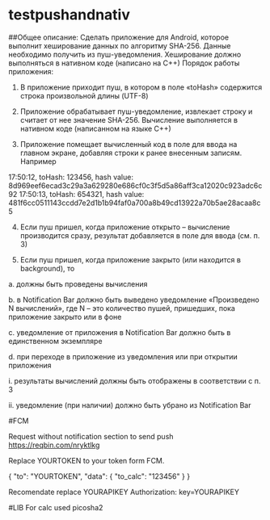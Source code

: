 # testpushandnativ

##Общее описание:
Cделать приложение для Android, которое выполнит хеширование данных по алгоритму SHA-256.
Данные необходимо получить из пуш-уведомления.
Хеширование должно выполняться в нативном коде (написано на С++)
Порядок работы приложения:
1.	В приложение приходит пуш, в котором в поле «toHash» содержится строка произвольной длины (UTF-8)

2.	Приложение обрабатывает пуш-уведомление, извлекает строку и считает от нее значение SHA-256. Вычисление выполняется в нативном коде (написанном на языке С++)

3.	Приложение помещает вычисленный код в поле для ввода на главном экране, добавляя строки к  ранее внесенным записям. Например

17:50:12, toHash: 123456, hash value: 8d969eef6ecad3c29a3a629280e686cf0c3f5d5a86aff3ca12020c923adc6c92
17:50:13, toHash: 654321, hash value: 481f6cc0511143ccdd7e2d1b1b94faf0a700a8b49cd13922a70b5ae28acaa8c5

4.	Если пуш пришел, когда приложение открыто – вычисление производится сразу, результат добавляется в поле для ввода (см. п. 3)

5.	Если пуш пришел, когда приложение закрыто (или находится в background), то

a.	должны быть проведены вычисления

b.	в Notification Bar должно быть выведено уведомление «Произведено N вычислений», где N – это количество пушей, пришедших, пока приложение закрыто или в фоне

c.	уведомление от приложения в Notification Bar должно быть в единственном экземпляре

d.	при переходе в приложение из уведомления или при открытии приложения

i.	результаты вычислений должны быть отображены в соответствии с п. 3

ii.	уведомление (при наличии) должно быть убрано из Notification Bar

#FCM

Request without notification section to send push https://reqbin.com/nryktlkg

Replace YOURTOKEN to your token form FCM.

{
  "to": "YOURTOKEN",
  "data": {
    "to_calc": "123456"
  }
}

Recomendate replace YOURAPIKEY
Authorization: key=YOURAPIKEY

#LIB
For calc used picosha2